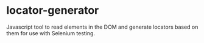 # locator-generator
Javascript tool to read elements in the DOM and generate locators based on them for use with Selenium testing.
